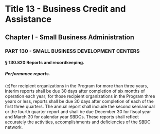 
# Title 13 - Business Credit and Assistance
## Chapter I - Small Business Administration
### PART 130 - SMALL BUSINESS DEVELOPMENT CENTERS
#### § 130.820 Reports and recordkeeping.
##### Performance reports.

(c)For recipient organizations in the Program for more than three years, interim reports shall be due 30 days after completion of six months of operation each year; for those recipient organizations in the Program three years or less, reports shall be due 30 days after completion of each of the first three quarters. The annual report shall include the second semiannual or the fourth quarter report and shall be due December 30 for fiscal year and March 30 for calendar year SBDCs. These reports shall reflect accurately the activities, accomplishments and deficiencies of the SBDC network.
